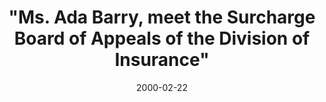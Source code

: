 ---
layout: base.njk
title : '&#34;Ms. Ada Barry, meet the Surcharge Board of Appeals of the Division of Insurance&#34;' 
view_title : '&#34;Ms. Ada Barry, meet the Surcharge Board of Appeals of the Division of Insurance&#34;' 
year : '2000' 
date : '2000-02-22' 
img_file : '/drawing/msadabarry.png' 
html_file : 'mrsadab' 
next_html : 'yourfull.html' 
year_order : '202' 
permalink : "title/{{html_file}}.html"
---